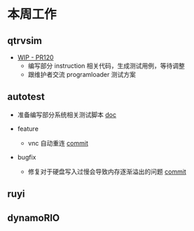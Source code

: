 # 本周工作

## qtrvsim

- [WIP - PR120](https://github.com/cvut/qtrvsim/pull/120)
  - 编写部分 instruction 相关代码，生成测试用例，等待调整
  - 跟维护者交流 programloader 测试方案

## autotest

- 准备编写部分系统相关测试脚本 [doc](https://github.com/trdthg/plct/blob/main/outcome/202404_week3/README.md)

- feature
  - vnc 自动重连 [commit](https://github.com/trdthg/t-autotest/commit/42cab912117106ebbf60fa4464d1ffe1e879c4cb)
- bugfix
  - 修复对于硬盘写入过慢会导致内存逐渐溢出的问题 [commit](https://github.com/trdthg/t-autotest/commit/015e1ce52bc44c82dccc0545c7bb8df630ec325d)

## ruyi

## dynamoRIO
